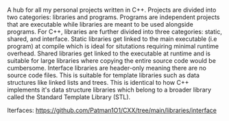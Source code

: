 A hub for all my personal projects written in C++. Projects are divided into two categories: libraries and programs. Programs are independent projects that are executable while libraries are meant to be used alongside programs. For C++, libraries are further divided into three categories: static, shared, and interface. Static libraries get linked to the main executable (i.e program) at compile which is ideal for situtations requiring minimal runtime overhead. Shared libraries get linked to the executable at runtime and is suitable for large libraries where copying the entire source code would be cumbersome. Interface libraries are header-only meaning there are no source code files. This is suitable for template libraries such as data structures like linked lists and trees. This is identical to how C++ implements it's data structure libraries which belong to a broader library called the Standard Template Library (STL).

Iterfaces: https://github.com/Patman1O1/CXX/tree/main/libraries/interface
